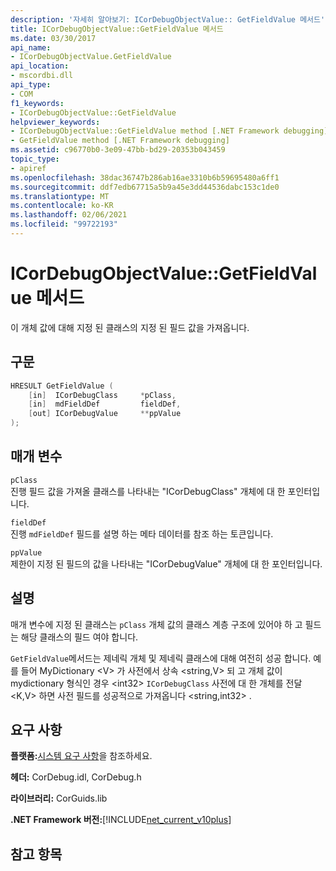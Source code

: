 ```yaml
---
description: '자세히 알아보기: ICorDebugObjectValue:: GetFieldValue 메서드'
title: ICorDebugObjectValue::GetFieldValue 메서드
ms.date: 03/30/2017
api_name:
- ICorDebugObjectValue.GetFieldValue
api_location:
- mscordbi.dll
api_type:
- COM
f1_keywords:
- ICorDebugObjectValue::GetFieldValue
helpviewer_keywords:
- ICorDebugObjectValue::GetFieldValue method [.NET Framework debugging]
- GetFieldValue method [.NET Framework debugging]
ms.assetid: c96770b0-3e09-47bb-bd29-20353b043459
topic_type:
- apiref
ms.openlocfilehash: 38dac36747b286ab16ae3310b6b59695480a6ff1
ms.sourcegitcommit: ddf7edb67715a5b9a45e3dd44536dabc153c1de0
ms.translationtype: MT
ms.contentlocale: ko-KR
ms.lasthandoff: 02/06/2021
ms.locfileid: "99722193"
---
```

# <a name="icordebugobjectvaluegetfieldvalue-method"></a>ICorDebugObjectValue::GetFieldValue 메서드

이 개체 값에 대해 지정 된 클래스의 지정 된 필드 값을 가져옵니다.  
  
## <a name="syntax"></a>구문  
  
```cpp  
HRESULT GetFieldValue (  
    [in]  ICorDebugClass     *pClass,  
    [in]  mdFieldDef         fieldDef,  
    [out] ICorDebugValue     **ppValue  
);  
```  
  
## <a name="parameters"></a>매개 변수  

 `pClass`  
 진행 필드 값을 가져올 클래스를 나타내는 "ICorDebugClass" 개체에 대 한 포인터입니다.  
  
 `fieldDef`  
 진행 `mdFieldDef` 필드를 설명 하는 메타 데이터를 참조 하는 토큰입니다.  
  
 `ppValue`  
 제한이 지정 된 필드의 값을 나타내는 "ICorDebugValue" 개체에 대 한 포인터입니다.  
  
## <a name="remarks"></a>설명  

 매개 변수에 지정 된 클래스는 `pClass` 개체 값의 클래스 계층 구조에 있어야 하 고 필드는 해당 클래스의 필드 여야 합니다.  
  
 `GetFieldValue`메서드는 제네릭 개체 및 제네릭 클래스에 대해 여전히 성공 합니다. 예를 들어 MyDictionary \<V> 가 사전에서 상속 \<string,V> 되 고 개체 값이 mydictionary 형식인 경우 \<int32> `ICorDebugClass` 사전에 대 한 개체를 전달 \<K,V> 하면 사전 필드를 성공적으로 가져옵니다 \<string,int32> .  
  
## <a name="requirements"></a>요구 사항  

 **플랫폼:**[시스템 요구 사항](../../get-started/system-requirements.md)을 참조하세요.  
  
 **헤더:** CorDebug.idl, CorDebug.h  
  
 **라이브러리:** CorGuids.lib  
  
 **.NET Framework 버전:**[!INCLUDE[net_current_v10plus](../../../../includes/net-current-v10plus-md.md)]  
  
## <a name="see-also"></a>참고 항목
